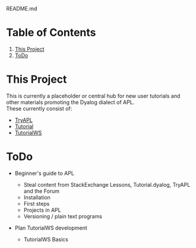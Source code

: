 README.md

# Table of Contents
1. [This Project](#this-project)
2. [ToDo](#todo)

# This Project
This is currently a placeholder or central hub for new user tutorials and other materials promoting the Dyalog dialect of APL.  
These currently consist of:
- [TryAPL](http://tryAPL.org)
- [Tutorial](https://tutorial.dyalog.com/)
- [TutorialWS](/TutorialWS)

# ToDo
- Beginner's guide to APL
    - Steal content from StackExchange Lessons, Tutorial.dyalog, TryAPL and the Forum
  - Installation
  - First steps
  - Projects in APL
  - Versioning / plain text programs
  
- Plan TutorialWS development
  - TutorialWS Basics
